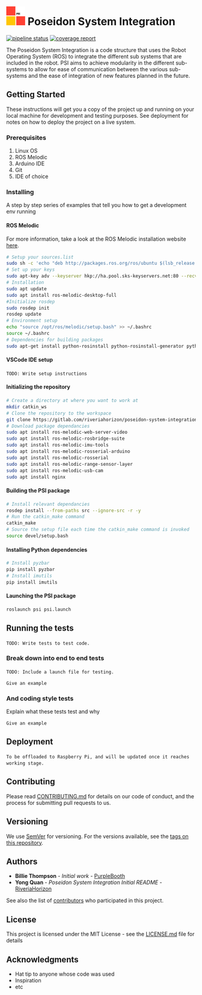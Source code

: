 # ![logo](resource/PSI_resize.png) Poseidon System Integration

[![pipeline status](https://gitlab.com/riveriahorizon/poseidon-system-integration/badges/master/pipeline.svg)](https://gitlab.com/riveriahorizon/poseidon-system-integration/commits/master)
[![coverage report](https://gitlab.com/riveriahorizon/poseidon-system-integration/badges/master/coverage.svg)](https://gitlab.com/riveriahorizon/poseidon-system-integration/commits/master)

The Poseidon System Integration is a code structure that uses the Robot Operating System (ROS) to integrate the different sub systems that are included in the robot.
PSI aims to achieve modularity in the different sub-systems to allow for ease of communication between the various sub-systems and the ease of integration of new features planned in the future.

## Getting Started

These instructions will get you a copy of the project up and running on your local machine for development and testing purposes. See deployment for notes on how to deploy the project on a live system.

### Prerequisites

1. Linux OS
2. ROS Melodic
3. Arduino IDE
4. Git
5. IDE of choice

### Installing

A step by step series of examples that tell you how to get a development env running

#### ROS Melodic

For more information, take a look at the ROS Melodic installation website [here](http://wiki.ros.org/melodic/Installation/Ubuntu).

```bash
# Setup your sources.list
sudo sh -c 'echo "deb http://packages.ros.org/ros/ubuntu $(lsb_release -sc) main" > /etc/apt/sources.list.d/ros-latest.list'
# Set up your keys
sudo apt-key adv --keyserver hkp://ha.pool.sks-keyservers.net:80 --recv-key 421C365BD9FF1F717815A3895523BAEEB01FA116
# Installation
sudo apt update
sudo apt install ros-melodic-desktop-full
#Initialize rosdep
sudo rosdep init
rosdep update
# Environment setup
echo "source /opt/ros/melodic/setup.bash" >> ~/.bashrc
source ~/.bashrc
# Dependencies for building packages
sudo apt-get install python-rosinstall python-rosinstall-generator python-wstool build-essential
```

#### VSCode IDE setup

`TODO: Write setup instructions`

#### Initializing the repository

```bash
# Create a directory at where you want to work at
mkdir catkin_ws
# Clone the repository to the workspace
git clone https://gitlab.com/riveriahorizon/poseidon-system-integration.git
# Download package dependancies
sudo apt install ros-melodic-web-server-video
sudo apt install ros-melodic-rosbridge-suite
sudo apt install ros-melodic-imu-tools
sudo apt install ros-melodic-rosserial-arduino
sudo apt install ros-melodic-rosserial
sudo apt install ros-melodic-range-sensor-layer
sudo apt install ros-melodic-usb-cam
sudo apt install nginx
```

#### Building the PSI package

```bash
# Install relevant dependancies
rosdep install --from-paths src --ignore-src -r -y
# Run the catkin_make command
catkin_make
# Source the setup file each time the catkin_make command is invoked
source devel/setup.bash
```

#### Installing Python dependencies

```bash
# Install pyzbar
pip install pyzbar
# Install imutils
pip install imutils
```

#### Launching the PSI package

```bash
roslaunch psi psi.launch
```

## Running the tests

`TODO: Write tests to test code.`

### Break down into end to end tests

`TODO: Include a launch file for testing.`

```
Give an example
```

### And coding style tests

Explain what these tests test and why

```
Give an example
```

## Deployment

`To be offloaded to Raspberry Pi, and will be updated once it reaches working stage.`

## Contributing

Please read [CONTRIBUTING.md](CONTRIBUTING.md) for details on our code of conduct, and the process for submitting pull requests to us.

## Versioning

We use [SemVer](http://semver.org/) for versioning. For the versions available, see the [tags on this repository](https://github.com/your/project/tags).

## Authors

- **Billie Thompson** - _Initial work_ - [PurpleBooth](https://github.com/PurpleBooth)
- **Yong Quan** - _Poseidon System Integration Initial README_ - [RiveriaHorizon](https://gitlab.com/riveriahorizon)

See also the list of [contributors](https://gitlab.com/riveriahorizon/poseidon-system-integration/graphs/master) who participated in this project.

## License

This project is licensed under the MIT License - see the [LICENSE.md](LICENSE.md) file for details

## Acknowledgments

- Hat tip to anyone whose code was used
- Inspiration
- etc
